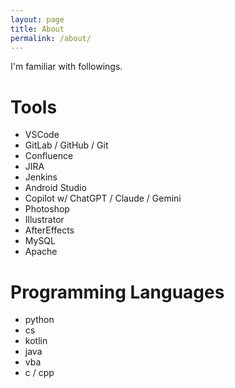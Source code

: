 ```yaml
---
layout: page
title: About
permalink: /about/
---
```


I'm familiar with followings.

# Tools
- VSCode
- GitLab / GitHub / Git
- Confluence
- JIRA
- Jenkins
- Android Studio
- Copilot w/ ChatGPT / Claude / Gemini
- Photoshop
- Illustrator
- AfterEffects
- MySQL
- Apache

# Programming Languages
- python
- cs
- kotlin
- java
- vba
- c / cpp